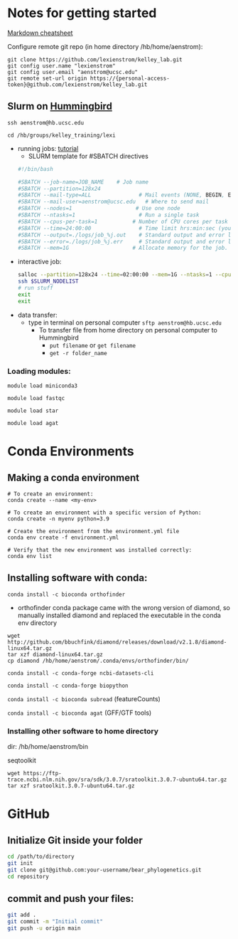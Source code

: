 # Notes for getting started

[Markdown cheatsheet](https://www.markdownguide.org/cheat-sheet/)

Configure remote git repo (in home directory /hb/home/aenstrom): 
~~~
git clone https://github.com/lexienstrom/kelley_lab.git
git config user.name "lexienstrom"
git config user.email "aenstrom@ucsc.edu" 
git remote set-url origin https://{personal-access-token}@github.com/lexienstrom/kelley_lab.git
~~~

## Slurm on [Hummingbird](https://hummingbird.ucsc.edu/) 

`ssh aenstrom@hb.ucsc.edu`

`cd /hb/groups/kelley_training/lexi`

- running jobs: [tutorial](https://hummingbird.ucsc.edu/documentation/creating-scripts-to-run-jobs/)
    - SLURM template for #SBATCH directives
    ```bash
    #!/bin/bash

    #SBATCH --job-name=JOB_NAME    # Job name
    #SBATCH --partition=128x24
    #SBATCH --mail-type=ALL               # Mail events (NONE, BEGIN, END, FAIL, ALL)
    #SBATCH --mail-user=aenstrom@ucsc.edu   # Where to send mail	
    #SBATCH --nodes=1                    # Use one node
    #SBATCH --ntasks=1                    # Run a single task 
    #SBATCH --cpus-per-task=1           # Number of CPU cores per task
    #SBATCH --time=24:00:00               # Time limit hrs:min:sec (you may not want this)
    #SBATCH --output=./logs/job_%j.out    # Standard output and error log
    #SBATCH --error=./logs/job_%j.err     # Standard output and error log
    #SBATCH --mem=1G                    # Allocate memory for the job.
    ``` 
- interactive job:
    ```bash
    salloc --partition=128x24 --time=02:00:00 --mem=1G --ntasks=1 --cpus-per-task=1
    ssh $SLURM_NODELIST
    # run stuff
    exit
    exit
    ```
- data transfer:
    - type in terminal on personal computer `sftp aenstrom@hb.ucsc.edu`
        - To transfer file from home directory on personal computer to Hummingbird
            - `put filename` or `get filename`
            - `get -r folder_name`
              
### Loading modules:

`module load miniconda3`

`module load fastqc`

`module load star`

`module load agat`

# Conda Environments
## Making a conda environment

~~~
# To create an environment:
conda create --name <my-env>

# To create an environment with a specific version of Python:
conda create -n myenv python=3.9

# Create the environment from the environment.yml file
conda env create -f environment.yml

# Verify that the new environment was installed correctly:
conda env list
~~~

## Installing software with conda:

`conda install -c bioconda orthofinder`
- orthofinder conda package came with the wrong version of diamond, so manually installed diamond and replaced the executable in the conda env directory

~~~
wget http://github.com/bbuchfink/diamond/releases/download/v2.1.8/diamond-linux64.tar.gz
tar xzf diamond-linux64.tar.gz
cp diamond /hb/home/aenstrom/.conda/envs/orthofinder/bin/
~~~

`conda install -c conda-forge ncbi-datasets-cli`

`conda install -c conda-forge biopython`

`conda install -c bioconda subread` (featureCounts)

`conda install -c bioconda agat` (GFF/GTF tools)

### Installing other software to home directory
dir: /hb/home/aenstrom/bin

seqtoolkit
~~~
wget https://ftp-trace.ncbi.nlm.nih.gov/sra/sdk/3.0.7/sratoolkit.3.0.7-ubuntu64.tar.gz
tar xzf sratoolkit.3.0.7-ubuntu64.tar.gz
~~~

# GitHub 
## Initialize Git inside your folder
```bash
cd /path/to/directory
git init
git clone git@github.com:your-username/bear_phylogenetics.git
cd repository
```
## commit and push your files:
```bash
git add .
git commit -m "Initial commit"
git push -u origin main
```
